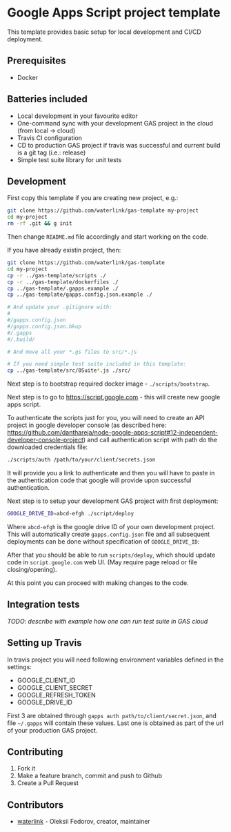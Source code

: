 # Google Apps Script project template

This template provides basic setup for local development and CI/CD deployment.

## Prerequisites

- Docker

## Batteries included

- Local development in your favourite editor
- One-command sync with your development GAS project in the cloud (from local
  -> cloud)
- Travis CI configuration
- CD to production GAS project if travis was successful and current build is a
  git tag (i.e.: release)
- Simple test suite library for unit tests

## Development

First copy this template if you are creating new project, e.g.:

```bash
git clone https://github.com/waterlink/gas-template my-project
cd my-project
rm -rf .git && g init
```

Then change `README.md` file accordingly and start working on the code.

If you have already existin project, then:

```bash
git clone https://github.com/waterlink/gas-template
cd my-project
cp -r ../gas-template/scripts ./
cp -r ../gas-template/dockerfiles ./
cp ../gas-template/.gapps.example ./
cp ../gas-template/gapps.config.json.example ./

# And update your .gitignore with:
#
#/gapps.config.json
#/gapps.config.json.bkup
#/.gapps
#/.build/

# And move all your *.gs files to src/*.js

# If you need simple test suite included in this template:
cp ../gas-template/src/0Suite*.js ./src/
```

Next step is to bootstrap required docker image - `./scripts/bootstrap`.

Next step is to go to https://script.google.com - this will create new google
apps script.

To authenticate the scripts just for you, you will need to create an API
project in google developer console (as described here:
https://github.com/danthareja/node-google-apps-script#12-independent-developer-console-project)
and call authentication script with path do the downloaded credentials file:

```bash
./scripts/auth /path/to/your/client/secrets.json
```

It will provide you a link to authenticate and then you will have to paste in
the authentication code that google will provide upon successful
authentication.

Next step is to setup your development GAS project with first deployment:

```bash
GOOGLE_DRIVE_ID=abcd-efgh ./script/deploy
```

Where `abcd-efgh` is the google drive ID of your own development project. This
will automatically create `gapps.config.json` file and all subsequent
deployments can be done without specification of `GOOGLE_DRIVE_ID`:

After that you should be able to run `scripts/deploy`, which should update code
in `script.google.com` web UI. (May require page reload or file
closing/opening).

At this point you can proceed with making changes to the code.

## Integration tests

*TODO: describe with example how one can run test suite in GAS cloud*

## Setting up Travis

In travis project you will need following environment variables defined in the
settings:

- GOOGLE_CLIENT_ID
- GOOGLE_CLIENT_SECRET
- GOOGLE_REFRESH_TOKEN
- GOOGLE_DRIVE_ID

First 3 are obtained through `gapps auth path/to/client/secret.json`, and file
`~/.gapps` will contain these values. Last one is obtained as part of the url
of your production GAS project.

## Contributing

1. Fork it
2. Make a feature branch, commit and push to Github
3. Create a Pull Request

## Contributors

- [waterlink](https://github.com/waterlink) - Oleksii Fedorov, creator, maintainer
